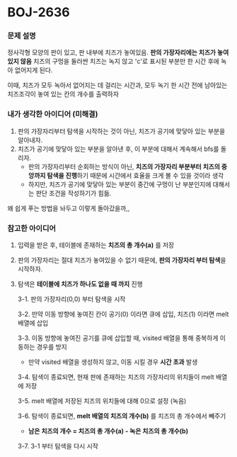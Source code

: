 # BOJ-2636

### 문제 설명

정사각형 모양의 판이 있고, 판 내부에 치즈가 놓여있음.
**판의 가장자리에는 치즈가 놓여 있지 않음**
치즈의 구멍을 둘러싼 치즈는 녹지 않고 'c'로 표시된 부분만 한 시간 후에 녹아 없어지게 된다.

이때, 치즈가 모두 녹아서 없어지는 데 걸리는 시간과, 모두 녹기 한 시간 전에 남아있는 치즈조각이 놓여 있는 칸의 개수를 출력하자

### 내가 생각한 아이디어 (미해결)

1. 판의 가장자리부터 탐색을 시작하는 것이 아닌, 치즈가 공기에 맞닿아 있는 부분을 알아내자.
2. 치즈가 공기에 맞닿아 있는 부분을 알아낸 후, 이 부분에 대해서 계속해서 bfs를 돌리자.
   - 판의 가장자리부터 순회하는 방식이 아닌, **치즈의 가장자리 부분부터 치즈의 중앙까지 탐색을 진행**하기 때문에 시간에서 효율을 크게 볼 수 있을 것이라 생각
   - 하지만, 치즈가 공기에 맞닿아 있는 부분이 중간에 구멍이 난 부분인지에 대해서는 판단 조건을 작성하기가 힘듦.

왜 쉽게 푸는 방법을 놔두고 이렇게 돌아갔을까,,

### 참고한 아이디어

1. 입력을 받은 후, 테이블에 존재하는 **치즈의 총 개수(a)** 를 저장
2. 판의 가장자리는 절대 치즈가 놓여있을 수 없기 때문에, **판의 가장자리 부터 탐색**을 시작하자.
3. 탐색은 **테이블에 치즈가 하나도 없을 때 까지** 진행

   3-1. 판의 가장자리(0,0) 부터 탐색을 시작

   3-2. 만약 이동 방향에 놓여진 칸이 공기(0) 이라면 큐에 삽입, 치즈(1) 이라면 melt 배열에 삽입

   3-3. 이동 방향에 놓여진 공기를 큐에 삽입할 때, visited 배열을 통해 중복하게 이동하는 경우를 방지

   - 만약 visited 배열을 생성하지 않고, 이동 시킬 경우 **시간 초과** 발생

   3-4. 탐색이 종료되면, 현재 판에 존재하는 치즈의 가장자리의 위치들이 melt 배열에 저장

   3-5. melt 배열에 저장된 치즈의 위치들에 대해 0으로 설정 (녹음)

   3-6. 탐색이 종료되면, **melt 배열의 치즈의 개수(b)** 를 치즈의 총 개수에서 빼주기

   - **남은 치즈의 개수 = 치즈의 총 개수(a) - 녹은 치즈의 총 개수(b)**

   3-7. 3-1 부터 탐색을 다시 시작
